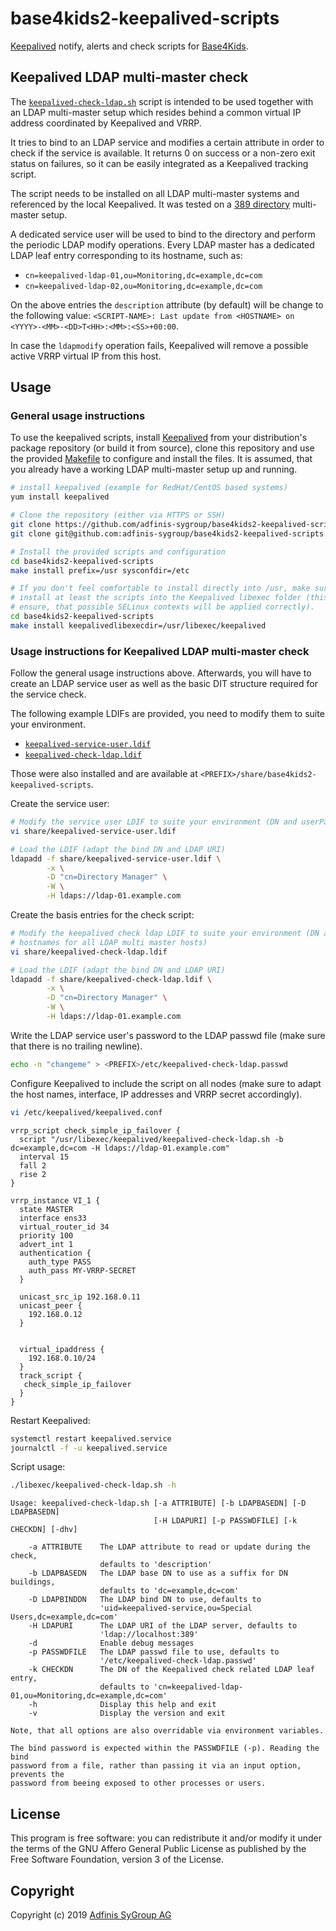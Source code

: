 # base4kids2-keepalived-scripts
[Keepalived](http://www.keepalived.org/) notify, alerts and check scripts for
[Base4Kids](http://www.base4kids.ch).

## Keepalived LDAP multi-master check
The [`keepalived-check-ldap.sh`](libexec/keepalived-check-ldap.sh) script is
intended to be used together with an LDAP multi-master setup which resides
behind a common virtual IP address coordinated by Keepalived and VRRP.

It tries to bind to an LDAP service and modifies a certain attribute in order
to check if the service is available. It returns 0 on success or a non-zero
exit status on failures, so it can be easily integrated as a Keepalived
tracking script.

The script needs to be installed on all LDAP multi-master systems and
referenced by the local Keepalived. It was tested on a [389
directory](https://directory.fedoraproject.org/) multi-master setup.

A dedicated service user will be used to bind to the directory and perform the
periodic LDAP modify operations. Every LDAP master has a dedicated LDAP leaf
entry corresponding to its hostname, such as:
* `cn=keepalived-ldap-01,ou=Monitoring,dc=example,dc=com`
* `cn=keepalived-ldap-02,ou=Monitoring,dc=example,dc=com`

On the above entries the `description` attribute (by default) will be change to
the following value:
`<SCRIPT-NAME>: Last update from <HOSTNAME> on <YYYY>-<MM>-<DD>T<HH>:<MM>:<SS>+00:00`.

In case the `ldapmodify` operation fails, Keepalived will remove a possible
active VRRP virtual IP from this host.

## Usage
### General usage instructions
To use the keepalived scripts, install [Keepalived](http://www.keepalived.org/)
from your distribution's package repository (or build it from source), clone
this repository and use the provided [Makefile](Makefile) to configure and
install the files. It is assumed, that you already have a working LDAP
multi-master setup up and running.
```bash
# install keepalived (example for RedHat/CentOS based systems)
yum install keepalived

# Clone the repository (either via HTTPS or SSH)
git clone https://github.com/adfinis-sygroup/base4kids2-keepalived-scripts.git
git clone git@github.com:adfinis-sygroup/base4kids2-keepalived-scripts.git

# Install the provided scripts and configuration
cd base4kids2-keepalived-scripts
make install prefix=/usr sysconfdir=/etc

# If you don't feel comfortable to install directly into /usr, make sure to
# install at least the scripts into the Keepalived libexec folder (this will
# ensure, that possible SELinux contexts will be applied correctly).
cd base4kids2-keepalived-scripts
make install keepalivedlibexecdir=/usr/libexec/keepalived
```

### Usage instructions for Keepalived LDAP multi-master check
Follow the general usage instructions above. Afterwards, you will have to
create an LDAP service user as well as the basic DIT structure required for the
service check.

The following example LDIFs are provided, you need to modify them to suite your
environment.
* [`keepalived-service-user.ldif`](share/keepalived-service-user.ldif)
* [`keepalived-check-ldap.ldif`](share/keepalived-check-ldap.ldif)

Those were also installed and are available at
`<PREFIX>/share/base4kids2-keepalived-scripts`.

Create the service user:
```bash
# Modify the service user LDIF to suite your environment (DN and userPassword)
vi share/keepalived-service-user.ldif

# Load the LDIF (adapt the bind DN and LDAP URI)
ldapadd -f share/keepalived-service-user.ldif \
        -x \
        -D "cn=Directory Manager" \
        -W \
        -H ldaps://ldap-01.example.com
```

Create the basis entries for the check script:
```bash
# Modify the keepalived check ldap LDIF to suite your environment (DN and
# hostnames for all LDAP multi master hosts)
vi share/keepalived-check-ldap.ldif

# Load the LDIF (adapt the bind DN and LDAP URI)
ldapadd -f share/keepalived-check-ldap.ldif \
        -x \
        -D "cn=Directory Manager" \
        -W \
        -H ldaps://ldap-01.example.com
```

Write the LDAP service user's password to the LDAP passwd file (make sure that
there is no trailing newline).
```bash
echo -n "changeme" > <PREFIX>/etc/keepalived-check-ldap.passwd
```

Configure Keepalived to include the script on all nodes (make sure to adapt the
host names, interface, IP addresses and VRRP secret accordingly).
```bash
vi /etc/keepalived/keepalived.conf
```
```
vrrp_script check_simple_ip_failover {
  script "/usr/libexec/keepalived/keepalived-check-ldap.sh -b dc=example,dc=com -H ldaps://ldap-01.example.com" 
  interval 15
  fall 2
  rise 2
}

vrrp_instance VI_1 {
  state MASTER
  interface ens33
  virtual_router_id 34
  priority 100
  advert_int 1
  authentication {
    auth_type PASS
    auth_pass MY-VRRP-SECRET
  }

  unicast_src_ip 192.168.0.11
  unicast_peer {
    192.168.0.12
  }
    

  virtual_ipaddress {
    192.168.0.10/24
  }
  track_script {
   check_simple_ip_failover
  }
}
```

Restart Keepalived:
```bash
systemctl restart keepalived.service
journalctl -f -u keepalived.service
```

Script usage:
```bash
./libexec/keepalived-check-ldap.sh -h
```
```
Usage: keepalived-check-ldap.sh [-a ATTRIBUTE] [-b LDAPBASEDN] [-D LDAPBASEDN]
                                [-H LDAPURI] [-p PASSWDFILE] [-k CHECKDN] [-dhv]

    -a ATTRIBUTE    The LDAP attribute to read or update during the check,
                    defaults to 'description'
    -b LDAPBASEDN   The LDAP base DN to use as a suffix for DN buildings,
                    defaults to 'dc=example,dc=com'
    -D LDAPBINDDN   The LDAP bind DN to use, defaults to
                    'uid=keepalived-service,ou=Special Users,dc=example,dc=com'
    -H LDAPURI      The LDAP URI of the LDAP server, defaults to
                    'ldap://localhost:389'
    -d              Enable debug messages
    -p PASSWDFILE   The LDAP passwd file to use, defaults to
                    '/etc/keepalived-check-ldap.passwd'
    -k CHECKDN      The DN of the Keepalived check related LDAP leaf entry,
                    defaults to 'cn=keepalived-ldap-01,ou=Monitoring,dc=example,dc=com'
    -h              Display this help and exit
    -v              Display the version and exit

Note, that all options are also overridable via environment variables.

The bind password is expected within the PASSWDFILE (-p). Reading the bind
password from a file, rather than passing it via an input option, prevents the
password from beeing exposed to other processes or users.
```

## License
This program is free software: you can redistribute it and/or modify
it under the terms of the GNU Affero General Public License as published by the
Free Software Foundation, version 3 of the License.

## Copyright
Copyright (c) 2019 [Adfinis SyGroup AG](https://adfinis-sygroup.ch)
